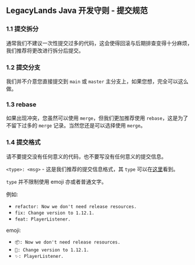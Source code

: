 ##  LegacyLands Java 开发守则 - 提交规范

### 1.1 提交拆分

通常我们不建议一次性提交过多的代码，这会使得回滚与后期排查变得十分麻烦，我们推荐将更改进行拆分后提交。

### 1.2 提交分支

我们并不介意您直接提交到 `main` 或 `master` 主分支上，如果您想，完全可以这么做。

### 1.3 rebase

如果出现冲突，您虽然可以使用 `merge`，但我们更加推荐使用 `rebase`，这是为了不留下过多的 `merge` 记录。当然您还是可以选择使用 `merge`。

### 1.4 提交格式

请不要提交没有任何意义的代码，也不要写没有任何意义的提交信息。

`<type>: <msg>` - 这是我们推荐的提交信息格式，其 `type` 可以在[这里](https://github.com/pvdlg/conventional-commit-types?tab=readme-ov-file#commit-types)看到。

`type` 并不限制使用 emoji 亦或者普通文字。

例如:

- `refactor: Now we don't need release resources.`
- `fix: Change version to 1.12.1.`
- `feat: PlayerListener.`

emoji:

- `📦: Now we don't need release resources.`
- `🐛: Change version to 1.12.1.`
- `✨: PlayerListener.`